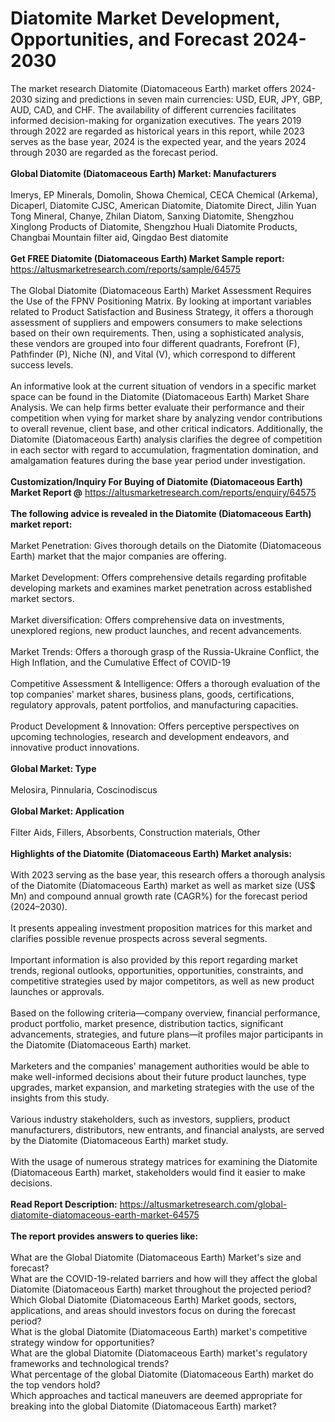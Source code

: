 <h1>Diatomite Market Development, Opportunities, and  Forecast 2024-2030</h1>

<p>The market research Diatomite (Diatomaceous Earth) market offers 2024-2030 sizing and predictions in seven main currencies: USD, EUR, JPY, GBP, AUD, CAD, and CHF. The availability of different currencies facilitates informed decision-making for organization executives. The years 2019 through 2022 are regarded as historical years in this report, while 2023 serves as the base year, 2024 is the expected year, and the years 2024 through 2030 are regarded as the forecast period.<br><br><b>Global Diatomite (Diatomaceous Earth) Market: Manufacturers</b><br><br>Imerys, EP Minerals, Domolin, Showa Chemical, CECA Chemical (Arkema), Dicaperl, Diatomite CJSC, American Diatomite, Diatomite Direct, Jilin Yuan Tong Mineral, Chanye, Zhilan Diatom, Sanxing Diatomite, Shengzhou Xinglong Products of Diatomite, Shengzhou Huali Diatomite Products, Changbai Mountain filter aid, Qingdao Best diatomite <br><br><b>Get FREE Diatomite (Diatomaceous Earth) Market Sample report:</b> <a href="https://altusmarketresearch.com/reports/sample/64575">https://altusmarketresearch.com/reports/sample/64575</a><br><br>The Global Diatomite (Diatomaceous Earth) Market Assessment Requires the Use of the FPNV Positioning Matrix. By looking at important variables related to Product Satisfaction and Business Strategy, it offers a thorough assessment of suppliers and empowers consumers to make selections based on their own requirements. Then, using a sophisticated analysis, these vendors are grouped into four different quadrants, Forefront (F), Pathfinder (P), Niche (N), and Vital (V), which correspond to different success levels.<br><br>An informative look at the current situation of vendors in a specific market space can be found in the Diatomite (Diatomaceous Earth) Market Share Analysis. We can help firms better evaluate their performance and their competition when vying for market share by analyzing vendor contributions to overall revenue, client base, and other critical indicators. Additionally, the Diatomite (Diatomaceous Earth) analysis clarifies the degree of competition in each sector with regard to accumulation, fragmentation domination, and amalgamation features during the base year period under investigation.<br><br><b>Customization/Inquiry For Buying of Diatomite (Diatomaceous Earth) Market Report @</b> <a href="https://altusmarketresearch.com/reports/enquiry/64575">https://altusmarketresearch.com/reports/enquiry/64575</a><br><br><b>The following advice is revealed in the Diatomite (Diatomaceous Earth) market report:</b><br><br>Market Penetration: Gives thorough details on the Diatomite (Diatomaceous Earth) market that the major companies are offering.<br><br>Market Development: Offers comprehensive details regarding profitable developing markets and examines market penetration across established market sectors.<br><br>Market diversification: Offers comprehensive data on investments, unexplored regions, new product launches, and recent advancements.<br><br>Market Trends: Offers a thorough grasp of the Russia-Ukraine Conflict, the High Inflation, and the Cumulative Effect of COVID-19<br><br>Competitive Assessment & Intelligence: Offers a thorough evaluation of the top companies' market shares, business plans, goods, certifications, regulatory approvals, patent portfolios, and manufacturing capacities.<br><br>Product Development & Innovation: Offers perceptive perspectives on upcoming technologies, research and development endeavors, and innovative product innovations.<br><br><b>Global Market: Type</b><br><br>Melosira, Pinnularia, Coscinodiscus<br><br><b>Global Market: Application</b><br><br>Filter Aids, Fillers, Absorbents, Construction materials, Other<br><br><b>Highlights of the Diatomite (Diatomaceous Earth) Market analysis:</b><br><br>With 2023 serving as the base year, this research offers a thorough analysis of the Diatomite (Diatomaceous Earth) market as well as market size (US$ Mn) and compound annual growth rate (CAGR%) for the forecast period (2024–2030).<br><br>It presents appealing investment proposition matrices for this market and clarifies possible revenue prospects across several segments.<br><br>Important information is also provided by this report regarding market trends, regional outlooks, opportunities, opportunities, constraints, and competitive strategies used by major competitors, as well as new product launches or approvals.<br><br>Based on the following criteria—company overview, financial performance, product portfolio, market presence, distribution tactics, significant advancements, strategies, and future plans—it profiles major participants in the Diatomite (Diatomaceous Earth) market.<br><br>Marketers and the companies' management authorities would be able to make well-informed decisions about their future product launches, type upgrades, market expansion, and marketing strategies with the use of the insights from this study.<br><br>Various industry stakeholders, such as investors, suppliers, product manufacturers, distributors, new entrants, and financial analysts, are served by the Diatomite (Diatomaceous Earth) market study.<br><br>With the usage of numerous strategy matrices for examining the Diatomite (Diatomaceous Earth) market, stakeholders would find it easier to make decisions.<br><br><b>Read Report Description:</b> <a href="https://altusmarketresearch.com/global-diatomite-diatomaceous-earth-market-64575">https://altusmarketresearch.com/global-diatomite-diatomaceous-earth-market-64575</a><br><br><b>The report provides answers to queries like:</b><br><br>What are the Global Diatomite (Diatomaceous Earth) Market's size and forecast?<br>What are the COVID-19-related barriers and how will they affect the global Diatomite (Diatomaceous Earth) market throughout the projected period?<br>Which Global Diatomite (Diatomaceous Earth) Market goods, sectors, applications, and areas should investors focus on during the forecast period?<br>What is the global Diatomite (Diatomaceous Earth) market's competitive strategy window for opportunities?<br>What are the global Diatomite (Diatomaceous Earth) market's regulatory frameworks and technological trends?<br>What percentage of the global Diatomite (Diatomaceous Earth) market do the top vendors hold?<br>Which approaches and tactical maneuvers are deemed appropriate for breaking into the global Diatomite (Diatomaceous Earth) market?</p>
